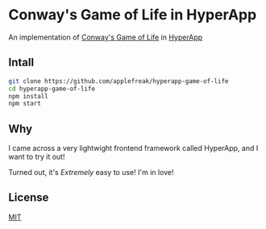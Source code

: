 # Conway's Game of Life in HyperApp

An implementation of [Conway's Game of Life](https://en.wikipedia.org/wiki/Conway%27s_Game_of_Life) in [HyperApp](https://github.com/hyperapp/hyperapp)

## Intall

```bash
git clone https://github.com/applefreak/hyperapp-game-of-life
cd hyperapp-game-of-life
npm install
npm start
```

## Why

I came across a very lightwight frontend framework called HyperApp, and I want to try it out! 

Turned out, it's _Extremely_ easy to use! I'm in love!

## License

[MIT](https://poyu.mit-license.org/)
